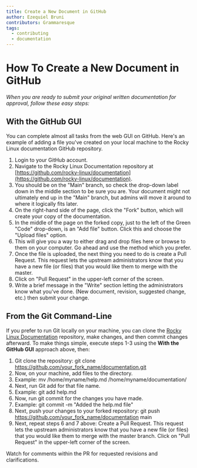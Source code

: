 ```yaml
---
title: Create a New Document in GitHub
author: Ezequiel Bruni
contributors: Grammaresque
tags:
  - contributing
  - documentation
---
```


# How To Create a New Document in GitHub

_When you are ready to submit your original written documentation for approval, follow these easy steps:_


## With the GitHub GUI

You can complete almost all tasks from the web GUI on GitHub. Here's an example of adding a file you've created on your local machine to the Rocky Linux documentation GitHub repository.



1. Login to your GitHub account.
2. Navigate to the Rocky Linux Documentation repository at [https://github.com/rocky-linux/documentation](https://github.com/rocky-linux/documentation).
3. You should be on the "Main" branch, so check the drop-down label down in the middle section to be sure you are. Your document might not ultimately end up in the "Main" branch, but admins will move it around to where it logically fits later.
4. On the right-hand side of the page, click the "Fork" button, which will create your copy of the documentation.
5. In the middle of the page on the forked copy, just to the left of the Green "Code" drop-down, is an "Add file" button. Click this and choose the "Upload files" option.
6. This will give you a way to either drag and drop files here or browse to them on your computer. Go ahead and use the method which you prefer.
7. Once the file is uploaded, the next thing you need to do is create a Pull Request. This request lets the upstream administrators know that you have a new file (or files) that you would like them to merge with the master.
8. Click on "Pull Request" in the upper-left corner of the screen.
9. Write a brief message in the "Write" section letting the administrators know what you've done. (New document, revision, suggested change, etc.) then submit your change.


## From the Git Command-Line

If you prefer to run Git locally on your machine, you can clone the [Rocky Linux Documentation](https://github.com/rocky-linux/documentation) repository, make changes, and then commit changes afterward. To make things simple, execute steps 1-3 using the **With the GitHub GUI** approach above, then:



1. Git clone the repository: git clone https://github.com/your_fork_name/documentation.git
2. Now, on your machine, add files to the directory.
3. Example: mv /home/myname/help.md /home/myname/documentation/
4. Next, run Git add for that file name.
5. Example: git add help.md
6. Now, run git commit for the changes you have made.
7. Example: git commit -m "Added the help.md file"
8. Next, push your changes to your forked repository: git push https://github.com/your_fork_name/documentation main
9. Next, repeat steps 6 and 7 above: Create a Pull Request. This request lets the upstream administrators know that you have a new file (or files) that you would like them to merge with the master branch. Click on "Pull Request" in the upper-left corner of the screen.

Watch for comments within the PR for requested revisions and clarifications. 
